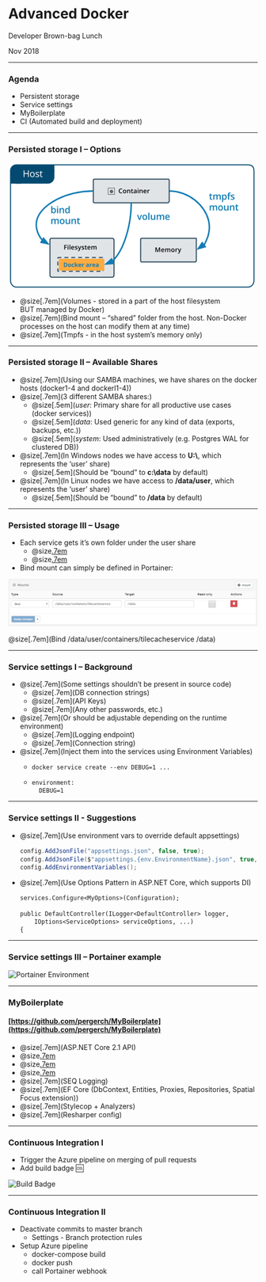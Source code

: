 # Advanced Docker

Developer Brown-bag Lunch

Nov 2018

---

### Agenda

- Persistent storage
- Service settings
- MyBoilerplate
- CI (Automated build and deployment)

---

### Persisted storage I – Options 

![](docs/docker-storage.png "Docker Storage")

- @size[.7em](Volumes - stored in a part of the host filesystem BUT managed by Docker)
- @size[.7em](Bind mount – “shared” folder from the host. Non-Docker processes on the host can modify them at any time)
- @size[.7em](Tmpfs - in the host system’s memory only)

---

### Persisted storage II – Available Shares

- @size[.7em](Using our SAMBA machines, we have shares on the docker hosts (docker1-4 and dockerl1-4))
- @size[.7em](3 different SAMBA shares:)
  - @size[.5em](_user_: Primary share for all productive use cases (docker services))
  - @size[.5em](_data_: Used generic for any kind of data (exports, backups, etc.))
  - @size[.5em](_system_: Used administratively (e.g. Postgres WAL for clustered DB))
- @size[.7em](In Windows nodes we have access to __U:\\__, which represents the ‘user’ share)
  - @size[.5em](Should be “bound” to __c:\data__ by default)
- @size[.7em](In Linux nodes we have access to __/data/user__, which represents the ‘user’ share)
  - @size[.5em](Should be “bound” to __/data__ by default)

---

### Persisted storage III – Usage 

- Each service gets it’s own folder under the user share
  - @size[.7em](/data/user/containers/\[service-name](-dev))
  - @size[.7em](U:\containers\\\[service-name](-dev))
- Bind mount can simply be defined in Portainer:

![](docs/portainer-mount.png "Portainer Mount")

@size[.7em](Bind /data/user/containers/tilecacheservice /data)

---

### Service settings I – Background

- @size[.7em](Some settings shouldn’t be present in source code)
  - @size[.7em](DB connection strings)
  - @size[.7em](API Keys)
  - @size[.7em](Any other passwords, etc.)
- @size[.7em](Or should be adjustable depending on the runtime environment)
  - @size[.7em](Logging endpoint)
  - @size[.7em](Connection string)
- @size[.7em](Inject them into the services using Environment Variables)
  - ```
	docker service create --env DEBUG=1 ...
	```
  - ```
	environment:
	  DEBUG=1
	```
	
---

### Service settings II - Suggestions

- @size[.7em](Use environment vars to override default appsettings)
  ```csharp
  config.AddJsonFile("appsettings.json", false, true);
  config.AddJsonFile($"appsettings.{env.EnvironmentName}.json", true, true);
  config.AddEnvironmentVariables();
	```

- @size[.7em](Use Options Pattern in ASP.NET Core, which supports DI)
  ```
  services.Configure<MyOptions>(Configuration);

  public DefaultController(ILogger<DefaultController> logger, 
      IOptions<ServiceOptions> serviceOptions, ...) 
  { 
  ```

---

### Service settings III – Portainer example

![](docs/portainer-environment.png "Portainer Environment")

---

### MyBoilerplate

#### [https://github.com/pergerch/MyBoilerplate](https://github.com/pergerch/MyBoilerplate)

- @size[.7em](ASP.NET Core 2.1 API)
- @size[.7em](Docker)
- @size[.7em](Settings (Appsettings, Environment variables, Options Pattern))
- @size[.7em](Automapper)
- @size[.7em](SEQ Logging)
- @size[.7em](EF Core (DbContext, Entities, Proxies, Repositories, Spatial Focus extension))
- @size[.7em](Stylecop + Analyzers)
- @size[.7em](Resharper config)

---

### Continuous Integration I

- Trigger the Azure pipeline on merging of pull requests
- Add build badge :cool:

![](docs/badge.png "Build Badge")

---

### Continuous Integration II

- Deactivate commits to master branch
  - Settings - Branch protection rules
- Setup Azure pipeline
  - docker-compose build
  - docker push
  - call Portainer webhook
